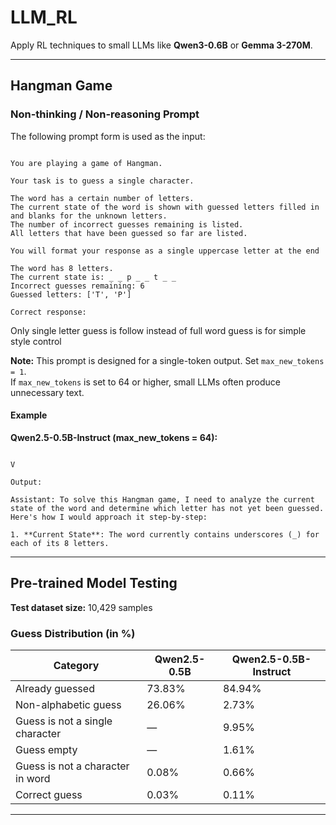 # LLM_RL
Apply RL techniques to small LLMs like **Qwen3-0.6B** or **Gemma 3-270M**.

---

## Hangman Game

### Non-thinking / Non-reasoning Prompt
The following prompt form is used as the input:

```

You are playing a game of Hangman.

Your task is to guess a single character.

The word has a certain number of letters.
The current state of the word is shown with guessed letters filled in and blanks for the unknown letters.
The number of incorrect guesses remaining is listed.
All letters that have been guessed so far are listed.

You will format your response as a single uppercase letter at the end

The word has 8 letters.
The current state is: _ _ p _ _ t _ _
Incorrect guesses remaining: 6
Guessed letters: ['T', 'P']

Correct response:

```
Only single letter guess is follow instead of full word guess is for simple style control

**Note:** This prompt is designed for a single-token output. Set `max_new_tokens = 1`.  
If `max_new_tokens` is set to 64 or higher, small LLMs often produce unnecessary text.

#### Example
**Qwen2.5-0.5B-Instruct (max_new_tokens = 64):**
```

V

Output:

Assistant: To solve this Hangman game, I need to analyze the current state of the word and determine which letter has not yet been guessed. Here's how I would approach it step-by-step:

1. **Current State**: The word currently contains underscores (_) for each of its 8 letters.
```

---
## Pre-trained Model Testing

**Test dataset size:** 10,429 samples  

### Guess Distribution (in %)

| Category                        | Qwen2.5-0.5B | Qwen2.5-0.5B-Instruct |
|---------------------------------|--------------|------------------------|
| Already guessed                 | 73.83%       | 84.94%                 |
| Non-alphabetic guess            | 26.06%       | 2.73%                  |
| Guess is not a single character | —            | 9.95%                  |
| Guess empty                     | —            | 1.61%                  |
| Guess is not a character in word| 0.08%        | 0.66%                  |
| Correct guess                   | 0.03%        | 0.11%                  |

---
